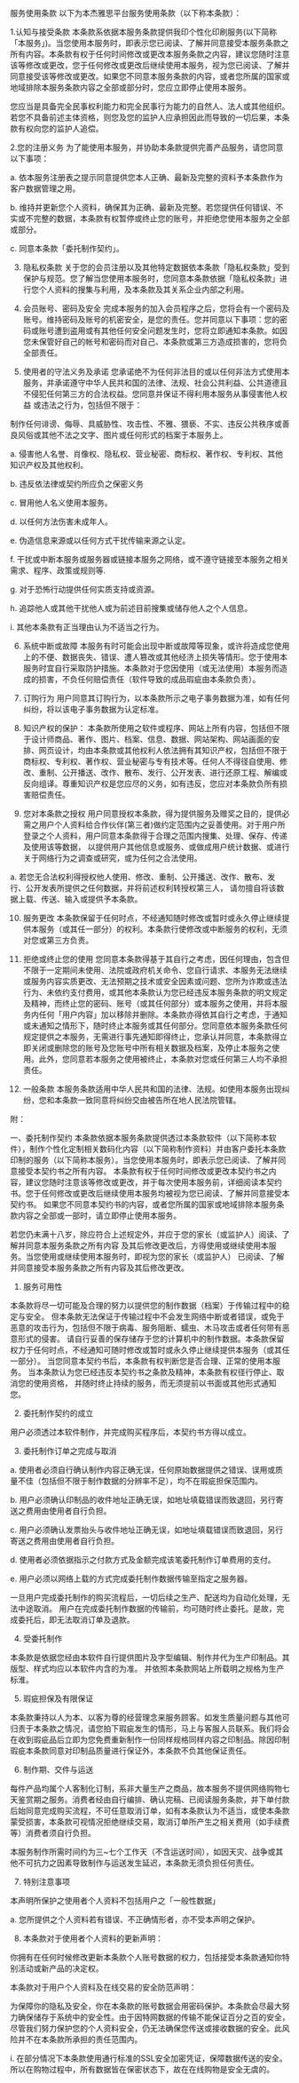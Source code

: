 服务使用条款
以下为本杰雅思平台服务使用条款（以下称本条款）：

1.认知与接受条款
本条款系依据本服务条款提供我印个性化印刷服务(以下简称「本服务」)。当您使用本服务时，即表示您已阅读、了解并同意接受本服务条款之所有内容。本条款有权于任何时间修改或更改本服务条款之内容，建议您随时注意该等修改或更改，您于任何修改或更改后继续使用本服务，视为您已阅读、了解并同意接受该等修改或更改。如果您不同意本服务条款的内容，或者您所属的国家或地域排除本服务条款内容之全部或部分时，您应立即停止使用本服务。

您应当是具备完全民事权利能力和完全民事行为能力的自然人、法人或其他组织。若您不具备前述主体资格，则您及您的监护人应承担因此而导致的一切后果，本条款有权向您的监护人追偿。

2.您的注册义务
为了能使用本服务，并协助本条款提供完善产品服务，请您同意以下事项：

a. 依本服务注册表之提示同意提供您本人正确、最新及完整的资料予本条款作为客户数据管理之用。

b. 维持并更新您个人资料，确保其为正确、最新及完整。若您提供任何错误、不实或不完整的数据，本条款有权暂停或终止您的账号，并拒绝您使用本服务之全部或部分。

c. 同意本条款「委托制作契约」。

3. 隐私权条款
关于您的会员注册以及其他特定数据依本条款「隐私权条款」受到保护与规范。您了解当您使用本服务时，您同意本条款依据「隐私权条款」进行您个人资料的搜集与利用，及本条款及其关系企业内部之利用。

4. 会员账号、密码及安全
完成本服务的加入会员程序之后，您将会有一个密码及账号。维持密码及账号的机密安全，是您的责任。您并同意以下事项：您的密码或账号遭到盗用或有其他任何安全问题发生时，您将立即通知本条款。如因您未保管好自己的帐号和密码而对自己、本条款或第三方造成损害的，您将负全部责任。

5. 使用者的守法义务及承诺
您承诺绝不为任何非法目的或以任何非法方式使用本服务，并承诺遵守中华人民共和国的法律、法规、社会公共利益、公共道德且不侵犯任何第三方的合法权益。您同意并保证不得利用本服务从事侵害他人权益 或违法之行为，包括但不限于：

制作任何诽谤、侮辱、具威胁性、攻击性、不雅、猥亵、不实、违反公共秩序或善良风俗或其他不法之文字、图片或任何形式的档案于本服务上。

a. 侵害他人名誉、肖像权、隐私权、营业秘密、商标权、著作权、专利权、其他知识产权及其他权利。

b. 违反依法律或契约所应负之保密义务

c. 冒用他人名义使用本服务。

d. 以任何方法伤害未成年人。

e. 伪造信息来源或以任何方式干扰传输来源之认定。

f. 干扰或中断本服务或服务器或链接本服务之网络，或不遵守链接至本服务之相关需求、程序、政策或规则等.

g. 对于恐怖行动提供任何实质支持或资源。

h. 追踪他人或其他干扰他人或为前述目前搜集或储存他人之个人信息。

i. 其他本条款有正当理由认为不适当之行为。

6. 系统中断或故障
本服务有时可能会出现中断或故障等现象，或许将造成您使用上的不便、数据丧失、错误、遭人篡改或其他经济上损失等情形。您于使用本服务时宜自行采取防护措施。本条款对于您因使用（或无法使用）本服务而造成的损害，不负任何赔偿责任（软件导致的成品瑕疵由本条款负责）。

7. 订购行为
用户同意其订购行为，以本条款所示之电子事务数据为准，如有任何纠纷，将以该电子事务数据为认定标准。

8. 知识产权的保护：
本条款所使用之软件或程序、网站上所有内容，包括但不限于设计师商品、著作、图片、档案、信息、数据、网站架构、网站画面的安排、网页设计，均由本条款或其他权利人依法拥有其知识产权，包括但不限于商标权、专利权、著作权、营业秘密与专有技术等。任何人不得径自使用、修改、重制、公开播送、改作、散布、发行、公开发表、进行还原工程、解编或反向组译。尊重知识产权是您应尽的义务，如有违反，您应对本条款负所有损害赔偿责任。

9. 您对本条款之授权
用户同意授权本条款，得为提供服务及赠奖之目的，提供必需之用户个人资料给合作伙伴(第三者)做约定范围内之妥善使用。对于用户所登录之个人资料，用户同意本条款得于合理之范围内搜集、处理、保存、传递及使用该等数据， 以提供用户其他信息或服务、或做成用户统计数据、或进行关于网络行为之调查或研究，或为任何之合法使用。

a. 若您无合法权利得授权他人使用、修改、重制、公开播送、改作、散布、发行、公开发表所提供之任何数据，并将前述权利转授权第三人， 请勿擅自将该数据上载、传送、输入或提供予本条款。

10. 服务更改
本条款保留于任何时点，不经通知随时修改或暂时或永久停止继续提供本服务（或其任一部分）的权利。本条款行使修改或中断服务的权利，无须对您或第三方负责。

11. 拒绝或终止您的使用
您同意本条款得基于其自行之考虑，因任何理由，包含但不限于一定期间未使用、法院或政府机关命令、您自行请求、本服务无法继续或服务内容实质更改、无法预期之技术或安全因素或问题、您所为诈欺或违法行为、未依约支付费用，或其他本条款认为您已经违反本服务条款的明文规定及精神，而终止您的密码、账号（或其任何部分）或本服务之使用，并将本服务内任何「用户内容」加以移除并删除。本条款亦得依其自行之考虑，于通知或未通知之情形下，随时终止本服务或其任何部分。您同意依本服务条款任何规定提供之本服务，无需进行事先通知即得终止，您承认并同意，本条款得立即关闭或删除您的账号及您账号中所有相关数据及档案，及停止本服务之使用。此外，您同意若本服务之使用被终止，本条款对您或任何第三人均不承担责任。

12. 一般条款
本服务条款适用中华人民共和国的法律、法规。如使用本服务出现纠纷，您和本条款一致同意将纠纷交由被告所在地人民法院管辖。

附：

一、委托制作契约
本条款依据本服务条款提供透过本条款软件（以下简称本软件），制作个性化定制相关数码化内容（以下简称制作资料）并由客户委托本条款印制的服务（以下简称本服务）。当您使用本服务时，即表示您已阅读、了解并同意接受本契约书之所有内容。 本条款有权于任何时间修改或更改本契约书之内容，建议您随时注意该等修改或更改，并于每次使用本服务前，详细阅读本契约书。您于任何修改或更改后继续使用本服务均被视为您已阅读、了解并同意接受本契约书。 如果您不同意本契约书的内容，或者您所属的国家或地域排除本服务条款内容之全部或一部时，请立即停止使用本服务。

若您仍未满十八岁，除应符合上述规定外，并应于您的家长（或监护人）阅读、了解并同意本服务条款之所有内容 及其后修改更改后，方得使用或继续使用本服务。当您使用或继续使用本服务时，即视为您的家长（或监护人） 已阅读、了解并同意接受本服务条款之所有内容及其后修改更改。

1. 服务可用性

本条款将尽一切可能及合理的努力以提供您的制作数据（档案）于传输过程中的稳定与安全。 但本条款无法保证于传输过程中不会发生网络中断或者错误，或免于恶意的攻击行为，包括但不限于病毒、服务阻断、蠕虫、木马攻击或者任何带有恶意形式的侵害。 请自行妥善的保存储存于您的计算机中的制作数据。本条款保留权力于任何时点，不经通知可随时修改或暂时或永久停止继续提供本服务（或其任一部分）。 当您同意本契约书后，本条款有权判断您是否合理、正常的使用本服务。 当本条款认为您已经违反本契约书之条款及精神，本条款有权径行停止、取消您的使用资格， 并随时终止持续的服务，而无须提前以书面或其他形式通知您。

2. 委托制作契约的成立

用户必须透过本软件制作，并完成购买程序后，本契约书方得以成立。

3. 委托制作订单之完成与取消

a. 使用者必须自行确认制作内容正确无误，任何原始数据提供之错误、误用或质量不佳（包括但不限于制作数据的分辨率不足），均不在瑕疵担保范围内。

b. 用户必须确认印制品的收件地址正确无误，如地址填载错误而致退回，另行寄送之费用由使用者自行负担。

c. 用户必须确认发票抬头与收件地址正确无误，如地址填载错误而致退回，另行寄送之费用由使用者自行负担。

d. 使用者必须依据指示之付款方式及金额完成该笔委托制作订单费用的支付。

e. 用户必须以网络上载的方式完成委托制作数据传输至指定之服务器。

一旦用户完成委托制作的购买流程后，一切后续之生产、配送均为自动化处理，无法中途取消。 用户在完成委托制作数据的传输前，均可随时终止委托。是故，完成委托后，即无法取消订单及退款。

4. 受委托制作

本条款是依据您经由本软件自行提供图片及字型编辑、制作并代为生产印制品。其版型、样式均应以本软件内含的为准。 并依照本条款网站上所载明之规格为生产标淮。

5. 瑕疵担保及有限保证

本条款秉持以人为本、以客为尊的经营理念来服务顾客。如发生质量问题与其他可归责于本条款之情况，请您拍下瑕疵发生的情形，马上与客服人员联系。我们将会在收到瑕疵品后立即为您免费重新制作一份同样规格同样内容之印制品。除因印制瑕疵本条款同意对印制品质量进行保证外，本条款不负其他保证责任。

6. 制作期、交件与运送

每件产品均属个人客制化订制，系非大量生产之商品，故本服务不提供网络购物七天鉴赏期之服务。消费者经由自行编排、确认完稿、已阅读服务条款，并下单付款后始同意完成购买流程，不可任意取消订单，如有本条款认为不适当，或使本条款蒙受损害，本条款可视情况拒绝继续交易，取消订单所产生之相关费用（如手续费等）消费者须自行负担。

本服务制作所需时间约为三~七个工作天（不含运送时间），如因天灾、战争或其他不可抗力之因素导致制作与运送发生延迟，本条款无须负担任何责任。

7. 特别注意事项

本声明所保护之使用者个人资料不包括用户之「一般性数据」

a. 您所提供之个人资料若有错误、不正确情形者，亦不受本声明之保护。

8. 本条款对于使用者个人资料的更新声明：

你拥有在任何时候修改更新本条款个人账号数据的权力，包括接受本条款通知你特别活动或新产品的决定权。

本条款对于用户个人资料及在线交易的安全防范声明：

为保障你的隐私及安全，你在本条款的账号数据会用密码保护。本条款会尽最大努力确保储存于系统中的安全性。由于因特网数据的传输不能保证百分之百的安全，尽管我们努力保护您的个人资料安全，仍无法确保您传送或接收数据的安全。此风险并不在本条款所承担的责任范围内。

i. 在部分情况下本条款使用通行标准的SSL安全加密凭证，保障数据传送的安全。所以在购物过程中，所有数据皆在保密状态下，故在在线购物是安全无虞的。



